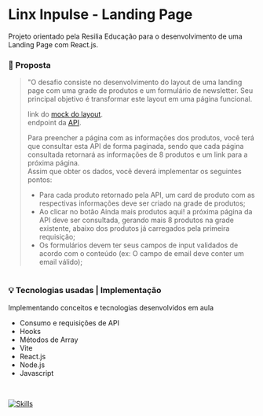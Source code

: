 # Linx Inpulse - Landing Page
Projeto orientado pela Resilia Educação para o desenvolvimento de uma Landing Page com React.js.

### 📍 Proposta

> "O desafio consiste no desenvolvimento do layout de uma landing page com uma grade
de produtos e um formulário de newsletter. Seu principal objetivo é transformar este
layout em uma página funcional. <br>
>
> link do [mock do layout](https://xd.adobe.com/spec/4025e242-a495-4594-71d2-5fd89d774b57-3614/). <br>
> endpoint da [API](https://frontend-intern-challenge-api.iurykrieger.now.sh/products?page=1).
>
> Para preencher a página com as informações dos produtos, você terá que consultar
esta API de forma paginada, sendo que cada página consultada retornará as
informações de 8 produtos e um link para a próxima página.<br>
Assim que obter os dados, você deverá implementar os seguintes pontos:<br>
> - Para cada produto retornado pela API, um card de produto com as respectivas
informações deve ser criado na grade de produtos;<br>
> - Ao clicar no botão Ainda mais produtos aqui! a próxima página da API deve ser
consultada, gerando mais 8 produtos na grade existente, abaixo dos produtos já
carregados pela primeira requisição;<br>
> - Os formulários devem ter seus campos de input validados de acordo com o
conteúdo (ex: O campo de email deve conter um email válido);<br>

#

### 💡 Tecnologias usadas | Implementação

Implementando conceitos e tecnologias desenvolvidos em aula
- Consumo e requisições de API
- Hooks
- Métodos de Array
- Vite
- React.js
- Node.js
- Javascript
<br>
<div>


[![Skills](https://skills.thijs.gg/icons?i=react,javascript,nodejs&theme=light)](https://skills.thijs.gg)
</div>
